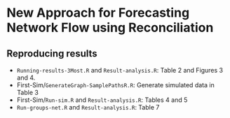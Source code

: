 # New Approach for Forecasting Network Flow using Reconciliation

## Reproducing results

- `Running-results-3Most.R` and `Result-analysis.R`: Table 2 and Figures 3 and 4.
- First-Sim/`GenerateGraph-SamplePathsR.R`: Generate simulated data in Table 3
- First-Sim/`Run-sim.R` and `Result-analysis.R`: Tables 4 and 5
- `Run-groups-net.R` and `Result-analysis.R`: Table 7
